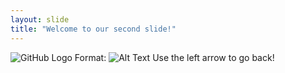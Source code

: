 ```yaml
---
layout: slide
title: "Welcome to our second slide!"
---
```

![GitHub Logo](https://repository-images.githubusercontent.com/136195276/40cbd080-586d-11ea-94a3-6ca7934240ad)
Format: ![Alt Text](url)
Use the left arrow to go back!
